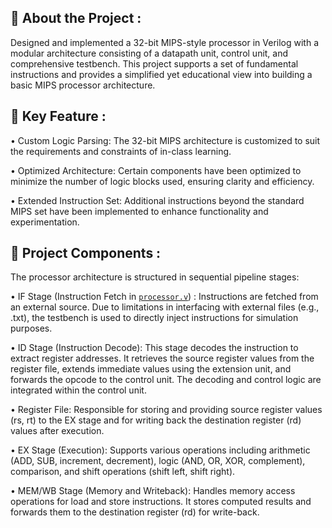 ## 🧠 About the Project :
Designed and implemented a 32-bit MIPS-style processor in Verilog with a modular architecture consisting of a datapath unit, control unit, and comprehensive testbench. This project supports a set of fundamental instructions and provides a simplified yet educational view into building a basic MIPS processor architecture.

## 🚀 Key Feature : 
• Custom Logic Parsing: The 32-bit MIPS architecture is customized to suit the requirements and constraints of in-class learning.

• Optimized Architecture: Certain components have been optimized to minimize the number of logic blocks used, ensuring clarity and efficiency.

• Extended Instruction Set: Additional instructions beyond the standard MIPS set have been implemented to enhance functionality and experimentation.

## 🧩 Project Components : 
The processor architecture is structured in sequential pipeline stages:

• IF Stage (Instruction Fetch in  [`processor.v`](https://github.com/NguyenHoanKhanh/MIPS-basic-by-Verilog/blob/main/processor.v)) :
Instructions are fetched from an external source. Due to limitations in interfacing with external files (e.g., .txt), the testbench is used to directly inject instructions for simulation purposes.

• ID Stage (Instruction Decode):
This stage decodes the instruction to extract register addresses. It retrieves the source register values from the register file, extends immediate values using the extension unit, and forwards the opcode to the control unit. The decoding and control logic are integrated within the control unit.

• Register File:
Responsible for storing and providing source register values (rs, rt) to the EX stage and for writing back the destination register (rd) values after execution.

• EX Stage (Execution):
Supports various operations including arithmetic (ADD, SUB, increment, decrement), logic (AND, OR, XOR, complement), comparison, and shift operations (shift left, shift right).

• MEM/WB Stage (Memory and Writeback):
Handles memory access operations for load and store instructions. It stores computed results and forwards them to the destination register (rd) for write-back.


